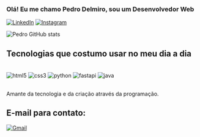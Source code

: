 ### Olá! Eu me chamo Pedro Delmiro, sou um Desenvolvedor Web

[![LinkedIn](https://img.shields.io/badge/LinkedIn-0077B5?style=for-the-badge&logo=linkedin&logoColor=white)](https://www.linkedin.com/in/pedro-delmiro-370125302)
[![Instagram](https://img.shields.io/badge/Instagram-E4405F?style=for-the-badge&logo=instagram&logoColor=white)](https://www.instagram.com/_delmirozx?igsh=MWJmdXV4ZGdjaDZtZg==)

![Pedro GitHub stats](https://github-readme-stats.vercel.app/api?username=PedroDelmiro13&show_icons=true&theme=dracula)

## Tecnologias que costumo usar no meu dia a dia

<div style="display: inline_block"><br/>
  <img align ="center" alt="html5" src="https://img.shields.io/badge/HTML5-E34F26?style=for-the-badge&logo=html5&logoColor=white" />
  <img align ="center" alt="css3" src="https://img.shields.io/badge/CSS3-1572B6?style=for-the-badge&logo=css3&logoColor=white" />
  <img align ="center" alt="python" src="https://img.shields.io/badge/Python-14354C?style=for-the-badge&logo=python&logoColor=white" />
  <img align ="center" alt="fastapi" src="https://img.shields.io/badge/FastAPI-005571?style=for-the-badge&logoColor=white" />
  <img align ="center" alt="java" src="https://img.shields.io/badge/Java-ED8B00?style=for-the-badge&logo=openjdk&logoColor=white" />
</div><br/>

Amante da tecnologia e da criação através da programação.

## E-mail para contato:

[![Gmail](https://img.shields.io/badge/Gmail-D14836?style=for-the-badge&logo=gmail&logoColor=white)](mailto:pdelmiro1309@gmail.com)
